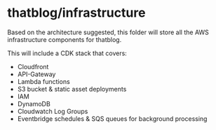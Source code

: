 # thatblog/infrastructure

Based on the architecture suggested, this folder will store all the AWS infrastructure components for thatblog.

This will include a CDK stack that covers:

- Cloudfront
- API-Gateway
- Lambda functions
- S3 bucket & static asset deployments
- IAM
- DynamoDB
- Cloudwatch Log Groups
- Eventbridge schedules & SQS queues for background processing

